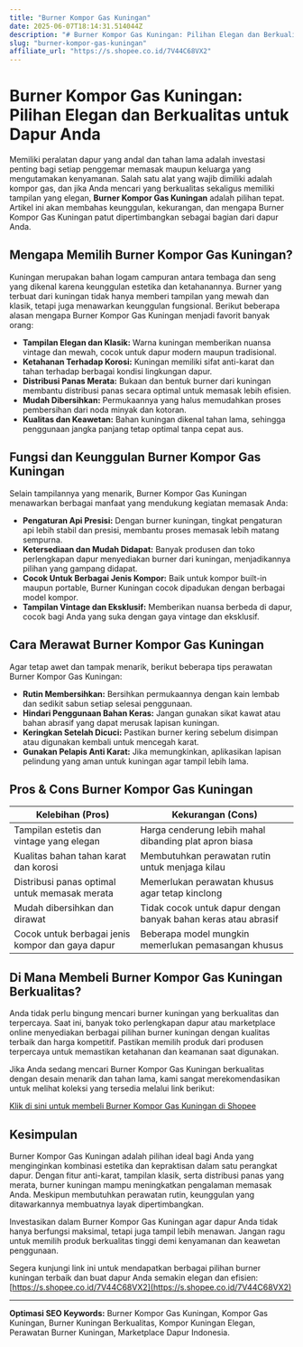 ```yaml
---
title: "Burner Kompor Gas Kuningan"
date: 2025-06-07T18:14:31.514044Z
description: "# Burner Kompor Gas Kuningan: Pilihan Elegan dan Berkualitas untuk Dapur Anda..."
slug: "burner-kompor-gas-kuningan"
affiliate_url: "https://s.shopee.co.id/7V44C68VX2"
---
```

# Burner Kompor Gas Kuningan: Pilihan Elegan dan Berkualitas untuk Dapur Anda

Memiliki peralatan dapur yang andal dan tahan lama adalah investasi penting bagi setiap penggemar memasak maupun keluarga yang mengutamakan kenyamanan. Salah satu alat yang wajib dimiliki adalah kompor gas, dan jika Anda mencari yang berkualitas sekaligus memiliki tampilan yang elegan, **Burner Kompor Gas Kuningan** adalah pilihan tepat. Artikel ini akan membahas keunggulan, kekurangan, dan mengapa Burner Kompor Gas Kuningan patut dipertimbangkan sebagai bagian dari dapur Anda.

## Mengapa Memilih Burner Kompor Gas Kuningan?

Kuningan merupakan bahan logam campuran antara tembaga dan seng yang dikenal karena keunggulan estetika dan ketahanannya. Burner yang terbuat dari kuningan tidak hanya memberi tampilan yang mewah dan klasik, tetapi juga menawarkan keunggulan fungsional. Berikut beberapa alasan mengapa Burner Kompor Gas Kuningan menjadi favorit banyak orang:

- **Tampilan Elegan dan Klasik:** Warna kuningan memberikan nuansa vintage dan mewah, cocok untuk dapur modern maupun tradisional.
- **Ketahanan Terhadap Korosi:** Kuningan memiliki sifat anti-karat dan tahan terhadap berbagai kondisi lingkungan dapur.
- **Distribusi Panas Merata:** Bukaan dan bentuk burner dari kuningan membantu distribusi panas secara optimal untuk memasak lebih efisien.
- **Mudah Dibersihkan:** Permukaannya yang halus memudahkan proses pembersihan dari noda minyak dan kotoran.
- **Kualitas dan Keawetan:** Bahan kuningan dikenal tahan lama, sehingga penggunaan jangka panjang tetap optimal tanpa cepat aus.

## Fungsi dan Keunggulan Burner Kompor Gas Kuningan

Selain tampilannya yang menarik, Burner Kompor Gas Kuningan menawarkan berbagai manfaat yang mendukung kegiatan memasak Anda:

- **Pengaturan Api Presisi:** Dengan burner kuningan, tingkat pengaturan api lebih stabil dan presisi, membantu proses memasak lebih matang sempurna.
- **Ketersediaan dan Mudah Didapat:** Banyak produsen dan toko perlengkapan dapur menyediakan burner dari kuningan, menjadikannya pilihan yang gampang didapat.
- **Cocok Untuk Berbagai Jenis Kompor:** Baik untuk kompor built-in maupun portable, Burner Kuningan cocok dipadukan dengan berbagai model kompor.
- **Tampilan Vintage dan Eksklusif:** Memberikan nuansa berbeda di dapur, cocok bagi Anda yang suka dengan gaya vintage dan eksklusif.

## Cara Merawat Burner Kompor Gas Kuningan

Agar tetap awet dan tampak menarik, berikut beberapa tips perawatan Burner Kompor Gas Kuningan:

- **Rutin Membersihkan:** Bersihkan permukaannya dengan kain lembab dan sedikit sabun setiap selesai penggunaan.
- **Hindari Penggunaan Bahan Keras:** Jangan gunakan sikat kawat atau bahan abrasif yang dapat merusak lapisan kuningan.
- **Keringkan Setelah Dicuci:** Pastikan burner kering sebelum disimpan atau digunakan kembali untuk mencegah karat.
- **Gunakan Pelapis Anti Karat:** Jika memungkinkan, aplikasikan lapisan pelindung yang aman untuk kuningan agar tampil lebih lama.

## Pros & Cons Burner Kompor Gas Kuningan

| Kelebihan (Pros)                                    | Kekurangan (Cons)                               |
|-----------------------------------------------------|------------------------------------------------|
| Tampilan estetis dan vintage yang elegan        | Harga cenderung lebih mahal dibanding plat apron biasa |
| Kualitas bahan tahan karat dan korosi             | Membutuhkan perawatan rutin untuk menjaga kilau |
| Distribusi panas optimal untuk memasak merata  | Memerlukan perawatan khusus agar tetap kinclong  |
| Mudah dibersihkan dan dirawat                     | Tidak cocok untuk dapur dengan banyak bahan keras atau abrasif |
| Cocok untuk berbagai jenis kompor dan gaya dapur | Beberapa model mungkin memerlukan pemasangan khusus |

## Di Mana Membeli Burner Kompor Gas Kuningan Berkualitas?

Anda tidak perlu bingung mencari burner kuningan yang berkualitas dan terpercaya. Saat ini, banyak toko perlengkapan dapur atau marketplace online menyediakan berbagai pilihan burner kuningan dengan kualitas terbaik dan harga kompetitif. Pastikan memilih produk dari produsen terpercaya untuk memastikan ketahanan dan keamanan saat digunakan.

Jika Anda sedang mencari Burner Kompor Gas Kuningan berkualitas dengan desain menarik dan tahan lama, kami sangat merekomendasikan untuk melihat koleksi yang tersedia melalui link berikut:

[Klik di sini untuk membeli Burner Kompor Gas Kuningan di Shopee](https://s.shopee.co.id/7V44C68VX2)

## Kesimpulan

Burner Kompor Gas Kuningan adalah pilihan ideal bagi Anda yang menginginkan kombinasi estetika dan kepraktisan dalam satu perangkat dapur. Dengan fitur anti-karat, tampilan klasik, serta distribusi panas yang merata, burner kuningan mampu meningkatkan pengalaman memasak Anda. Meskipun membutuhkan perawatan rutin, keunggulan yang ditawarkannya membuatnya layak dipertimbangkan.

Investasikan dalam Burner Kompor Gas Kuningan agar dapur Anda tidak hanya berfungsi maksimal, tetapi juga tampil lebih menawan. Jangan ragu untuk memilih produk berkualitas tinggi demi kenyamanan dan keawetan penggunaan.

Segera kunjungi link ini untuk mendapatkan berbagai pilihan burner kuningan terbaik dan buat dapur Anda semakin elegan dan efisien: [https://s.shopee.co.id/7V44C68VX2](https://s.shopee.co.id/7V44C68VX2)

---

**Optimasi SEO Keywords:** Burner Kompor Gas Kuningan, Kompor Gas Kuningan, Burner Kuningan Berkualitas, Kompor Kuningan Elegan, Perawatan Burner Kuningan, Marketplace Dapur Indonesia.